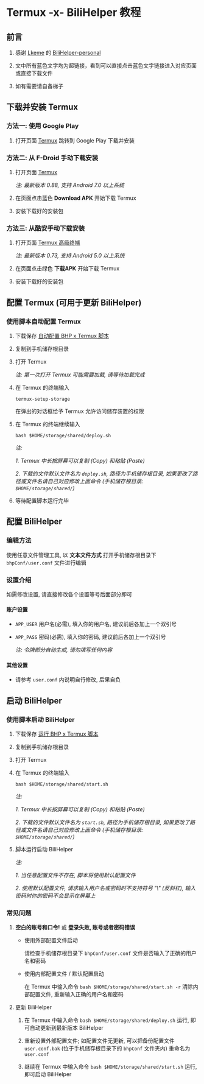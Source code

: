# Termux -x- BiliHelper 教程

## 前言

1. 感谢 [Lkeme](https://github.com/lkeme) 的 [BiliHelper-personal](https://github.com/lkeme/BiliHelper-personal)

1. 文中所有蓝色文字均为超链接，看到可以直接点击蓝色文字链接进入对应页面或直接下载文件

1. 如有需要请自备梯子

## 下载并安装 Termux

### 方法一: 使用 Google Play

1. 打开页面 [Termux](https://play.google.com/store/apps/details?id=com.termux) 跳转到 Google Play 下载并安装

### 方法二: 从 F-Droid 手动下载安装

1. 打开页面 [Termux](https://f-droid.org/packages/com.termux/)

   *注: 最新版本 0.88, 支持 Android 7.0 以上系统*

1. 在页面点击蓝色 **Download APK** 开始下载 Termux

1. 安装下载好的安装包

### 方法三: 从酷安手动下载安装

1. 打开页面 [Termux 高级终端](https://www.coolapk.com/apk/com.termux)

   *注: 最新版本 0.73, 支持 Android 5.0 以上系统*

1. 在页面点击绿色 **下载APK** 开始下载 Termux

1. 安装下载好的安装包

## 配置 Termux (可用于更新 BiliHelper)

### 使用脚本自动配置 Termux

1. 下载保存 [自动配置 BHP x Termux 脚本](https://github.com/0x012FA733/BHP-Termux/raw/dev/deploy.sh)

1. 复制到手机储存根目录

1. 打开 Termux

   *注: 第一次打开 Termux 可能需要加载, 请等待加载完成*

1. 在 Termux 的终端输入

   ```
   termux-setup-storage
   ```

   在弹出的对话框给予 Termux 允许访问储存装置的权限

1. 在 Termux 的终端继续输入

   ```
   bash $HOME/storage/shared/deploy.sh
   ```

   *注:*

   *1. Termux 中长按屏幕可以复制 (Copy) 和粘贴 (Paste)*

   *2. 下载的文件默认文件名为 `deploy.sh`, 路径为手机储存根目录, 如果更改了路径或文件名请自己对应修改上面命令 (手机储存根目录: `$HOME/storage/shared/`)*

1. 等待配置脚本运行完毕

## 配置 BiliHelper

### 编辑方法

使用任意文件管理工具, 以 **文本文件方式** 打开手机储存根目录下 `bhpConf/user.conf` 文件进行编辑

### 设置介绍

如需修改设置, 请直接修改各个设置等号后面部分即可

#### 账户设置

- `APP_USER` 用户名(必需), 填入你的用户名, 建议前后各加上一个双引号

- `APP_PASS` 密码(必需), 填入你的密码, 建议前后各加上一个双引号

   *注: 令牌部分自动生成, 请勿填写任何内容*

#### 其他设置

- 请参考 `user.conf` 内说明自行修改, 后果自负

## 启动 BiliHelper

### 使用脚本启动 BiliHelper

1. 下载保存 [运行 BHP x Termux 脚本](https://github.com/0x012FA733/BHP-Termux/raw/dev/start.sh)

1. 复制到手机储存根目录

1. 打开 Termux

1. 在 Termux 的终端输入

   ```
   bash $HOME/storage/shared/start.sh
   ```

   *注:*

   *1. Termux 中长按屏幕可以复制 (Copy) 和粘贴 (Paste)*

   *2. 下载的文件默认文件名为 `start.sh`, 路径为手机储存根目录, 如果更改了路径或文件名请自己对应修改上面命令 (手机储存根目录: `$HOME/storage/shared/`)*

1. 脚本运行启动 BiliHelper

   *注:*

   *1. 当任意配置文件不存在, 脚本将使用默认配置文件*

   *2. 使用默认配置文件, 请求输入用户名或密码时不支持符号 "\\" (反斜杠), 输入密码时你的密码不会显示在屏幕上*

### 常见问题

1. **空白的账号和口令!** 或 **登录失败, 账号或者密码错误**

   -  使用外部配置文件启动

      请检查手机储存根目录下 `bhpConf/user.conf` 文件是否输入了正确的用户名和密码

   -  使用内部配置文件 / 默认配置启动

      在 Termux 中输入命令 `bash $HOME/storage/shared/start.sh -r` 清除内部配置文件, 重新输入正确的用户名和密码

1. 更新 BiliHelper

   1. 在 Termux 中输入命令 `bash $HOME/storage/shared/deploy.sh` 运行, 即可自动更新到最新版本 BiliHelper

   1. 重新设置外部配置文件; 如配置文件无更新, 可以把备份配置文件 `user.conf.bak` (位于手机储存根目录下的 `bhpConf` 文件夹内) 重命名为 `user.conf`

   1. 继续在 Termux 中输入命令 `bash $HOME/storage/shared/start.sh` 运行, 即可启动 BiliHelper